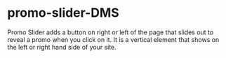 promo-slider-DMS
================

Promo Slider adds a button on right or left of the page that slides out to reveal a promo when you click on it. It is a vertical element that shows on the left or right hand side of your site.
